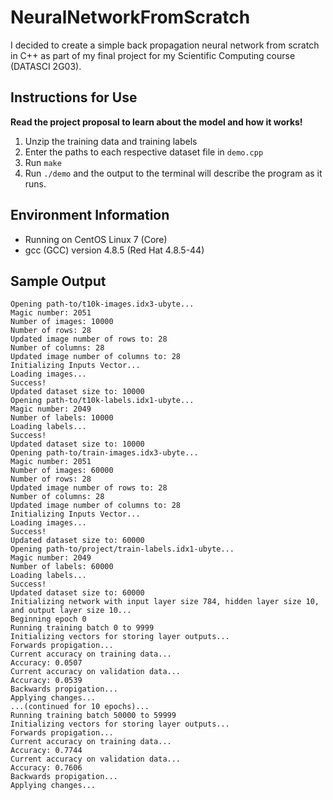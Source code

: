 # NeuralNetworkFromScratch
I decided to create a simple back propagation neural network from scratch in C++ as part of my final project for my Scientific Computing course (DATASCI 2G03).

## Instructions for Use
**Read the project proposal to learn about the model and how it works!**
  1. Unzip the training data and training labels
  2. Enter the paths to each respective dataset file in `demo.cpp`
  3. Run `make`
  4. Run `./demo` and the output to the terminal will describe the program as it runs.

## Environment Information
- Running on CentOS Linux 7 (Core)
- gcc (GCC) version 4.8.5 (Red Hat 4.8.5-44)

## Sample Output
```
Opening path-to/t10k-images.idx3-ubyte...
Magic number: 2051
Number of images: 10000
Number of rows: 28
Updated image number of rows to: 28
Number of columns: 28
Updated image number of columns to: 28
Initializing Inputs Vector...
Loading images...
Success!
Updated dataset size to: 10000
Opening path-to/t10k-labels.idx1-ubyte...
Magic number: 2049
Number of labels: 10000
Loading labels...
Success!
Updated dataset size to: 10000
Opening path-to/train-images.idx3-ubyte...
Magic number: 2051
Number of images: 60000
Number of rows: 28
Updated image number of rows to: 28
Number of columns: 28
Updated image number of columns to: 28
Initializing Inputs Vector...
Loading images...
Success!
Updated dataset size to: 60000
Opening path-to/project/train-labels.idx1-ubyte...
Magic number: 2049
Number of labels: 60000
Loading labels...
Success!
Updated dataset size to: 60000
Initializing network with input layer size 784, hidden layer size 10, and output layer size 10...
Beginning epoch 0
Running training batch 0 to 9999
Initializing vectors for storing layer outputs...
Forwards propigation...
Current accuracy on training data...
Accuracy: 0.0507
Current accuracy on validation data...
Accuracy: 0.0539
Backwards propigation...
Applying changes...
...(continued for 10 epochs)...
Running training batch 50000 to 59999
Initializing vectors for storing layer outputs...
Forwards propigation...
Current accuracy on training data...
Accuracy: 0.7744
Current accuracy on validation data...
Accuracy: 0.7606
Backwards propigation...
Applying changes...
```
